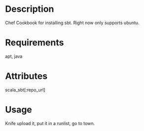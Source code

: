 Description
===========
Chef Cookbook for installing sbt.  Right now only supports ubuntu.

Requirements
============
apt, java

Attributes
==========
scala_sbt[:repo_url] 

Usage
=====
Knife upload it, put it in a runlist, go to town.
